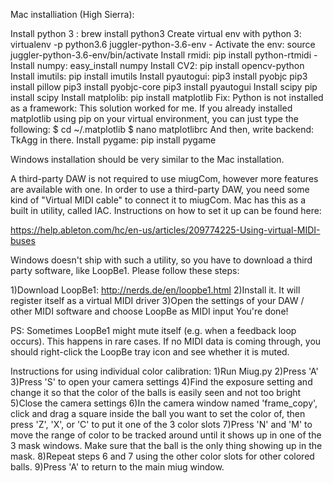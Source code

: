 

Mac installiation (High Sierra):

Install python 3 : 
brew install python3
Create virtual env with python 3:
		virtualenv -p python3.6 juggler-python-3.6-env
     -	Activate the env:
		source juggler-python-3.6-env/bin/activate
Install rmidi:
		 pip install python-rtmidi
     -      Install numpy:
            	easy_install numpy
Install CV2:
		pip install opencv-python
Install imutils:
	pip install imutils
Install pyautogui:
	pip3 install pyobjc
	pip3 install pillow
	pip3 install pyobjc-core
	pip3 install pyautogui
Install scipy
	pip install scipy
Install matplolib:
	pip install matplotlib
             Fix: Python is not installed as a framework:
		This solution worked for me. If you already installed matplotlib using pip on your virtual environment, you can just type the following:
$ cd ~/.matplotlib $ nano matplotlibrc
And then, write backend: TkAgg in there. 
Install pygame:
	pip install pygame

Windows installation should be very similar to the Mac installation.



A third-party DAW is not required to use miugCom, however more features are available
with one. In order to use a third-party DAW, you need some kind of "Virtual MIDI cable" to 
connect it to miugCom. Mac has this as a built in utility, called IAC. Instructions
on how to set it up can be found here:

https://help.ableton.com/hc/en-us/articles/209774225-Using-virtual-MIDI-buses

Windows doesn't ship with such a utility, so you have to download a third 
party software, like LoopBe1. Please follow these steps:

1)Download LoopBe1: http://nerds.de/en/loopbe1.html
2)Install it. It will register itself as a virtual MIDI driver
3)Open the settings of your DAW / other MIDI software and choose LoopBe as MIDI input
You're done!

PS: Sometimes LoopBe1 might mute itself (e.g. when a feedback loop occurs). 
This happens in rare cases. If no MIDI data is coming through, you should right-click 
the LoopBe tray icon and see whether it is muted.

Instructions for using individual color calibration:
1)Run Miug.py
2)Press 'A'
3)Press 'S' to open your camera settings
4)Find the exposure setting and change it so that the color of the balls is easily seen and not too bright
5)Close the camera settings
6)In the camera window named 'frame_copy', click and drag a square inside the ball you want to set the color of, then press 'Z', 'X', or 'C' to put it one of the 3 color slots
7)Press 'N' and 'M' to move the range of color to be tracked around until it shows up in one of the 3 mask windows. Make sure that the ball is the only thing showing up in the mask.
8)Repeat steps 6 and 7 using the other color slots for other colored balls.
9)Press 'A' to return to the main miug window.